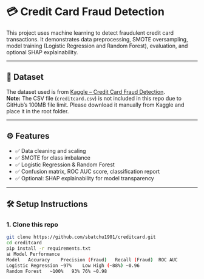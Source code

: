 # 💳 Credit Card Fraud Detection

This project uses machine learning to detect fraudulent credit card transactions. It demonstrates data preprocessing, SMOTE oversampling, model training (Logistic Regression and Random Forest), evaluation, and optional SHAP explainability.

---

## 📁 Dataset

The dataset used is from [Kaggle – Credit Card Fraud Detection](https://www.kaggle.com/datasets/mlg-ulb/creditcardfraud).  
**Note:** The CSV file (`creditcard.csv`) is not included in this repo due to GitHub’s 100MB file limit. Please download it manually from Kaggle and place it in the root folder.

---

## ⚙️ Features

- ✅ Data cleaning and scaling
- ✅ SMOTE for class imbalance
- ✅ Logistic Regression & Random Forest
- ✅ Confusion matrix, ROC AUC score, classification report
- ✅ Optional: SHAP explainability for model transparency

---

## 🛠️ Setup Instructions

### 1. Clone this repo

```bash
git clone https://github.com/sbatchu1901/creditcard.git
cd creditcard
pip install -r requirements.txt
📊 Model Performance
Model	Accuracy	Precision (Fraud)	Recall (Fraud)	ROC AUC
Logistic Regression	~97%	Low	High (~88%)	~0.96
Random Forest	~100%	93%	76%	~0.98
